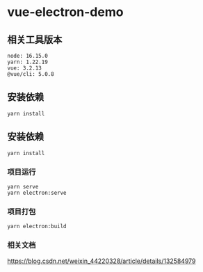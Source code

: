 # vue-electron-demo

## 相关工具版本
```
node: 16.15.0
yarn: 1.22.19
vue: 3.2.13
@vue/cli: 5.0.8
```


## 安装依赖
```
yarn install
```

## 安装依赖
```
yarn install
```

### 项目运行
```
yarn serve
yarn electron:serve
```

### 项目打包
```
yarn electron:build
```

### 相关文档
https://blog.csdn.net/weixin_44220328/article/details/132584979

